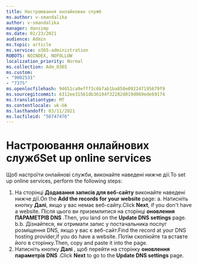 ```yaml
---
title: Настроювання онлайнових служб
ms.author: v-smandalika
author: v-smandalika
manager: dansimp
ms.date: 02/23/2021
audience: Admin
ms.topic: article
ms.service: o365-administration
ROBOTS: NOINDEX, NOFOLLOW
localization_priority: Normal
ms.collection: Adm_O365
ms.custom:
- "9002531"
- "7375"
ms.openlocfilehash: 94651ca9efff3c6b7ab1ba858e092247195679f9
ms.sourcegitcommit: 6312ee31561db36104f32282d019d069ede69174
ms.translationtype: MT
ms.contentlocale: uk-UA
ms.lasthandoff: 03/11/2021
ms.locfileid: "50747476"
---
```

# <a name="set-up-online-services"></a><span data-ttu-id="d62be-102">Настроювання онлайнових служб</span><span class="sxs-lookup"><span data-stu-id="d62be-102">Set up online services</span></span>

<span data-ttu-id="d62be-103">Щоб настроїти онлайнові служби, виконайте наведені нижче дії.</span><span class="sxs-lookup"><span data-stu-id="d62be-103">To set up online services, perform the following steps:</span></span>

1. <span data-ttu-id="d62be-104">На сторінці **Додавання записів для веб-сайту** виконайте наведені нижче дії.</span><span class="sxs-lookup"><span data-stu-id="d62be-104">On the **Add the records for your website** page: a.</span></span> <span data-ttu-id="d62be-105">Натисніть кнопку **Далі**, якщо у вас немає веб-сайту.</span><span class="sxs-lookup"><span data-stu-id="d62be-105">Click **Next**, if you don't have a website.</span></span> <span data-ttu-id="d62be-106">Після цього ви приземлитися на сторінці **оновлення ПАРАМЕТРІВ DNS** .</span><span class="sxs-lookup"><span data-stu-id="d62be-106">Then, you land on the **Update DNS settings** page.</span></span>
    <span data-ttu-id="d62be-107">b.</span><span class="sxs-lookup"><span data-stu-id="d62be-107">b.</span></span> <span data-ttu-id="d62be-108">Дізнайтеся, як отримати запис у постачальника послуг розміщення DNS, якщо у вас є веб-сайт.</span><span class="sxs-lookup"><span data-stu-id="d62be-108">Find the record at your DNS hosting provider,if you do have a website.</span></span> <span data-ttu-id="d62be-109">Потім скопіюйте та вставте його в сторінку.</span><span class="sxs-lookup"><span data-stu-id="d62be-109">Then, copy and paste it into the page.</span></span>
2. <span data-ttu-id="d62be-110">Натисніть кнопку **Далі** , щоб перейти на сторінку **оновлення параметрів DNS** .</span><span class="sxs-lookup"><span data-stu-id="d62be-110">Click **Next** to go to the **Update DNS settings** page.</span></span>